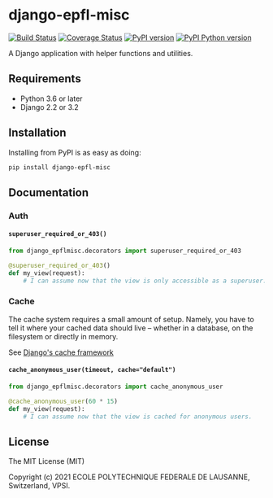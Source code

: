 django-epfl-misc
================

[![Build Status][github-actions-image]][github-actions-url]
[![Coverage Status][codecov-image]][codecov-url]
[![PyPI version][pypi-image]][pypi-url]
[![PyPI Python version][pypi-python-image]][pypi-url]

A Django application with helper functions and utilities.

Requirements
------------

- Python 3.6 or later
- Django 2.2 or 3.2

Installation
------------

Installing from PyPI is as easy as doing:

```bash
pip install django-epfl-misc
```

Documentation
-------------

### Auth

#### `superuser_required_or_403()`

```python
from django_epflmisc.decorators import superuser_required_or_403

@superuser_required_or_403()
def my_view(request):
    # I can assume now that the view is only accessible as a superuser.
```

### Cache

The cache system requires a small amount of setup. Namely, you have to tell
it where your cached data should live – whether in a database, on the
filesystem or directly in memory.

See [Django's cache framework][django-cache]

#### `cache_anonymous_user(timeout, cache="default")`

```python
from django_epflmisc.decorators import cache_anonymous_user

@cache_anonymous_user(60 * 15)
def my_view(request):
    # I can assume now that the view is cached for anonymous users.
```

License
-------

The MIT License (MIT)

Copyright (c) 2021 ECOLE POLYTECHNIQUE FEDERALE DE LAUSANNE, Switzerland, VPSI.

[github-actions-image]: https://github.com/epfl-si/django-epfl-misc/workflows/Build/badge.svg?branch=main
[github-actions-url]: https://github.com/epfl-si/django-epfl-misc/actions

[codecov-image]:https://codecov.io/gh/epfl-si/django-epfl-misc/branch/main/graph/badge.svg
[codecov-url]:https://codecov.io/gh/epfl-si/django-epfl-misc

[pypi-python-image]: https://img.shields.io/pypi/pyversions/django-epfl-misc
[pypi-image]: https://img.shields.io/pypi/v/django-epfl-misc
[pypi-url]: https://pypi.org/project/django-epfl-misc/

[django-cache]: https://docs.djangoproject.com/en/2.2/topics/cache/#setting-up-the-cache
